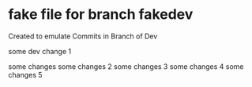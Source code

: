 # fake file for branch fakedev

Created to emulate Commits in Branch of Dev

some dev change 1

some changes
some changes 2
some changes 3
some changes 4
some changes 5
